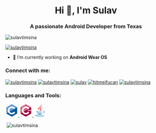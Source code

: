 <h1 align="center">Hi 👋, I'm Sulav</h1>
<h3 align="center">A passionate Android Developer from Texas</h3>

<p align="left"> <img src="https://komarev.com/ghpvc/?username=sulavtimsina&label=Profile%20views&color=0e75b6&style=flat" alt="sulavtimsina" /> </p>

<p align="left"> <a href="https://github.com/ryo-ma/github-profile-trophy"><img src="https://github-profile-trophy.vercel.app/?username=sulavtimsina" alt="sulavtimsina" /></a> </p>

- 🔭 I’m currently working on **Android Wear OS**

<h3 align="left">Connect with me:</h3>
<p align="left">
<a href="https://twitter.com/sulavtimsina" target="blank"><img align="center" src="https://raw.githubusercontent.com/rahuldkjain/github-profile-readme-generator/master/src/images/icons/Social/twitter.svg" alt="sulavtimsina" height="30" width="40" /></a>
<a href="https://linkedin.com/in/sulavtimsina" target="blank"><img align="center" src="https://raw.githubusercontent.com/rahuldkjain/github-profile-readme-generator/master/src/images/icons/Social/linked-in-alt.svg" alt="sulavtimsina" height="30" width="40" /></a>
<a href="https://fb.com/sulav" target="blank"><img align="center" src="https://raw.githubusercontent.com/rahuldkjain/github-profile-readme-generator/master/src/images/icons/Social/facebook.svg" alt="sulav" height="30" width="40" /></a>
<a href="https://instagram.com/hitmeifucan" target="blank"><img align="center" src="https://raw.githubusercontent.com/rahuldkjain/github-profile-readme-generator/master/src/images/icons/Social/instagram.svg" alt="hitmeifucan" height="30" width="40" /></a>
<a href="https://www.youtube.com/c/sulavtimsina" target="blank"><img align="center" src="https://raw.githubusercontent.com/rahuldkjain/github-profile-readme-generator/master/src/images/icons/Social/youtube.svg" alt="sulavtimsina" height="30" width="40" /></a>
</p>

<h3 align="left">Languages and Tools:</h3>
<p align="left"> <a href="https://www.cprogramming.com/" target="_blank"> <img src="https://raw.githubusercontent.com/devicons/devicon/master/icons/c/c-original.svg" alt="c" width="40" height="40"/> </a> <a href="https://www.w3schools.com/cpp/" target="_blank"> <img src="https://raw.githubusercontent.com/devicons/devicon/master/icons/cplusplus/cplusplus-original.svg" alt="cplusplus" width="40" height="40"/> </a> <a href="https://www.java.com" target="_blank"> <img src="https://raw.githubusercontent.com/devicons/devicon/master/icons/java/java-original.svg" alt="java" width="40" height="40"/> </a> </p>

<p>&nbsp;<img align="center" src="https://github-readme-stats.vercel.app/api?username=sulavtimsina&show_icons=true&locale=en" alt="sulavtimsina" /></p>
